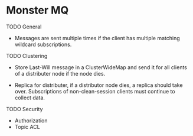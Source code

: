 # Monster MQ

TODO General  
- Messages are sent multiple times if the client has multiple matching wildcard subscriptions. 


TODO Clustering  
- Store Last-Will message in a ClusterWideMap and send it for all clients of a distributer node if the node dies.  

- Replica for distributer, if a distributor node dies, a replica should take over. Subscriptions of non-clean-session clients must continue to collect data. 


TODO Security  
- Authorization  
- Topic ACL  






